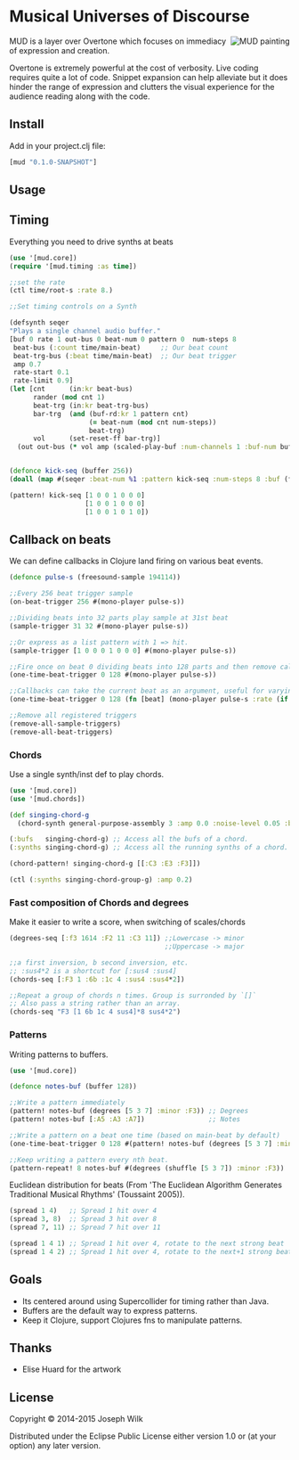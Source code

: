 # Musical Universes of Discourse

<img src="http://s30.postimg.org/6gdpkl2g1/piglet_color.png" alt="MUD painting" title="MUD" align="right" />

MUD is a layer over Overtone which focuses on immediacy of expression and creation.

Overtone is extremely powerful at the cost of verbosity. Live coding requires quite a lot of code.
Snippet expansion can help alleviate but it does hinder the range of expression and clutters the visual
experience for the audience reading along with the code.

## Install

Add in your project.clj file:

```clojure
[mud "0.1.0-SNAPSHOT"]
```

## Usage

## Timing

Everything you need to drive synths at beats

```clojure
(use '[mud.core])
(require '[mud.timing :as time])

;;set the rate
(ctl time/root-s :rate 8.)

;;Set timing controls on a Synth

(defsynth seqer
"Plays a single channel audio buffer."
[buf 0 rate 1 out-bus 0 beat-num 0 pattern 0  num-steps 8 
 beat-bus (:count time/main-beat)     ;; Our beat count
 beat-trg-bus (:beat time/main-beat)  ;; Our beat trigger
 amp 0.7
 rate-start 0.1
 rate-limit 0.9]
(let [cnt      (in:kr beat-bus)
      rander (mod cnt 1)
      beat-trg (in:kr beat-trg-bus)
      bar-trg  (and (buf-rd:kr 1 pattern cnt)
                    (= beat-num (mod cnt num-steps))
                    beat-trg)
      vol      (set-reset-ff bar-trg)]
  (out out-bus (* vol amp (scaled-play-buf :num-channels 1 :buf-num buf :rate (t-rand:kr rate-start rate-limit rander) :trigger bar-trg)))))


(defonce kick-seq (buffer 256))
(doall (map #(seqer :beat-num %1 :pattern kick-seq :num-steps 8 :buf (freesound-sample 194114)) (range 0 8)))

(pattern! kick-seq [1 0 0 1 0 0 0]
                   [1 0 0 1 0 0 0]
                   [1 0 0 1 0 1 0])
```

## Callback on beats

We can define callbacks in Clojure land firing on various beat events.

```clojure
(defonce pulse-s (freesound-sample 194114))

;;Every 256 beat trigger sample
(on-beat-trigger 256 #(mono-player pulse-s))

;;Dividing beats into 32 parts play sample at 31st beat
(sample-trigger 31 32 #(mono-player pulse-s))

;;Or express as a list pattern with 1 => hit.
(sample-trigger [1 0 0 0 1 0 0 0] #(mono-player pulse-s))

;;Fire once on beat 0 dividing beats into 128 parts and then remove callback.
(one-time-beat-trigger 0 128 #(mono-player pulse-s))

;;Callbacks can take the current beat as an argument, useful for varying a sample:
(one-time-beat-trigger 0 128 (fn [beat] (mono-player pulse-s :rate (if (= 0 (mod beat 256)) 1.0 1.1))))

;;Remove all registered triggers
(remove-all-sample-triggers)
(remove-all-beat-triggers)
 ```

### Chords

Use a single synth/inst def to play chords.

```clojure
(use '[mud.core])
(use '[mud.chords])

(def singing-chord-g
  (chord-synth general-purpose-assembly 3 :amp 0.0 :noise-level 0.05 :beat-trg-bus (:beat time/beat-1th) :beat-bus (:count time/beat-1th) :attack 0.1 :release 0.1))

(:bufs   singing-chord-g) ;; Access all the bufs of a chord.
(:synths singing-chord-g) ;; Access all the running synths of a chord.

(chord-pattern! singing-chord-g [[:C3 :E3 :F3]])

(ctl (:synths singing-chord-group-g) :amp 0.2)
```

### Fast composition of Chords and degrees

Make it easier to write a score, when switching of scales/chords

```clojure
(degrees-seq [:f3 1614 :F2 11 :C3 11]) ;;Lowercase -> minor
                                       ;;Uppercase -> major

;;a first inversion, b second inversion, etc.
;; :sus4*2 is a shortcut for [:sus4 :sus4]
(chords-seq [:F3 1 :6b :1c 4 :sus4 :sus4*2])

;;Repeat a group of chords n times. Group is surronded by `[]`
;; Also pass a string rather than an array.
(chords-seq "F3 [1 6b 1c 4 sus4]*8 sus4*2")
```

### Patterns

Writing patterns to buffers.

```clojure
(use '[mud.core])

(defonce notes-buf (buffer 128))

;;Write a pattern immediately
(pattern! notes-buf (degrees [5 3 7] :minor :F3)) ;; Degrees
(pattern! notes-buf [:A5 :A3 :A7])                ;; Notes

;;Write a pattern on a beat one time (based on main-beat by default)
(one-time-beat-trigger 0 128 #(pattern! notes-buf (degrees [5 3 7] :minor :F3)))

;;Keep writing a pattern every nth beat.
(pattern-repeat! 8 notes-buf #(degrees (shuffle [5 3 7]) :minor :F3))
```

Euclidean distribution for beats (From 'The Euclidean Algorithm Generates Traditional Musical Rhythms' (Toussaint 2005)).

```clojure
(spread 1 4)   ;; Spread 1 hit over 4
(spread 3, 8)  ;; Spread 3 hit over 8
(spread 7, 11) ;; Spread 7 hit over 11

(spread 1 4 1) ;; Spread 1 hit over 4, rotate to the next strong beat
(spread 1 4 2) ;; Spread 1 hit over 4, rotate to the next+1 strong beat
```

## Goals

* Its centered around using Supercollider for timing rather than Java.
* Buffers are the default way to express patterns.
* Keep it Clojure, support Clojures fns to manipulate patterns.

## Thanks

* Elise Huard for the artwork

## License

Copyright © 2014-2015 Joseph Wilk

Distributed under the Eclipse Public License either version 1.0 or (at
your option) any later version.
